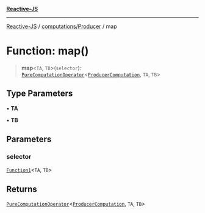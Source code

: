 [**Reactive-JS**](../../../README.md)

***

[Reactive-JS](../../../README.md) / [computations/Producer](../README.md) / map

# Function: map()

> **map**\<`TA`, `TB`\>(`selector`): [`PureComputationOperator`](../../type-aliases/PureComputationOperator.md)\<[`ProducerComputation`](../interfaces/ProducerComputation.md), `TA`, `TB`\>

## Type Parameters

• **TA**

• **TB**

## Parameters

### selector

[`Function1`](../../../functions/type-aliases/Function1.md)\<`TA`, `TB`\>

## Returns

[`PureComputationOperator`](../../type-aliases/PureComputationOperator.md)\<[`ProducerComputation`](../interfaces/ProducerComputation.md), `TA`, `TB`\>
